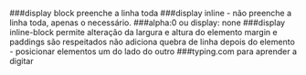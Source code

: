 ###display block
preenche a linha toda
###display inline - não preenche a linha toda, apenas o necessário. 
###alpha:0 ou display: none
###display inline-block
permite alteração da largura e altura do elemento
margin e paddings são respeitados
não adiciona quebra de linha depois do elemento - posicionar elementos um do lado do outro
###typing.com 
para aprender a digitar